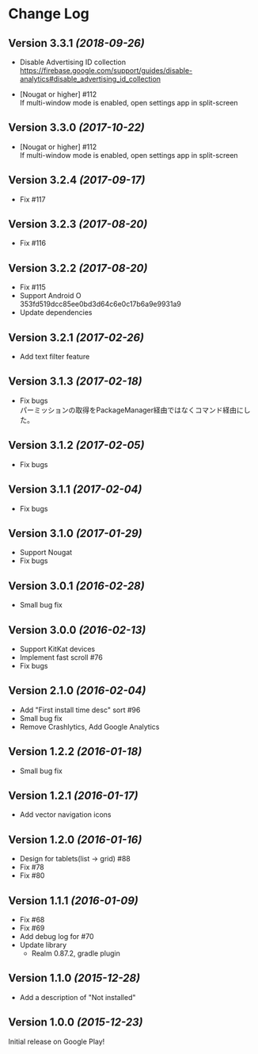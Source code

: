 Change Log
==========

Version 3.3.1 *(2018-09-26)*
----------------------------

* Disable Advertising ID collection  
https://firebase.google.com/support/guides/disable-analytics#disable_advertising_id_collection

* [Nougat or higher] #112  
If multi-window mode is enabled, open settings app in split-screen

Version 3.3.0 *(2017-10-22)*
----------------------------

* [Nougat or higher] #112  
If multi-window mode is enabled, open settings app in split-screen

Version 3.2.4 *(2017-09-17)*
----------------------------

* Fix #117

Version 3.2.3 *(2017-08-20)*
----------------------------

* Fix #116

Version 3.2.2 *(2017-08-20)*
----------------------------

* Fix #115
* Support Android O  
353fd519dcc85ee0bd3d64c6e0c17b6a9e9931a9
* Update dependencies


Version 3.2.1 *(2017-02-26)*
----------------------------

* Add text filter feature


Version 3.1.3 *(2017-02-18)*
----------------------------

* Fix bugs  
パーミッションの取得をPackageManager経由ではなくコマンド経由にした。


Version 3.1.2 *(2017-02-05)*
----------------------------

* Fix bugs


Version 3.1.1 *(2017-02-04)*
----------------------------

* Fix bugs


Version 3.1.0 *(2017-01-29)*
----------------------------

* Support Nougat
* Fix bugs

Version 3.0.1 *(2016-02-28)*
----------------------------

* Small bug fix

Version 3.0.0 *(2016-02-13)*
----------------------------

* Support KitKat devices
* Implement fast scroll #76
* Fix bugs

Version 2.1.0 *(2016-02-04)*
----------------------------

* Add "First install time desc" sort #96
* Small bug fix
* Remove Crashlytics, Add Google Analytics

Version 1.2.2 *(2016-01-18)*
----------------------------

* Small bug fix

Version 1.2.1 *(2016-01-17)*
----------------------------

* Add vector navigation icons

Version 1.2.0 *(2016-01-16)*
----------------------------

* Design for tablets(list -> grid) #88
* Fix #78
* Fix #80

Version 1.1.1 *(2016-01-09)*
----------------------------

* Fix #68
* Fix #69
* Add debug log for #70
* Update library
    * Realm
    0.87.2, gradle plugin

Version 1.1.0 *(2015-12-28)*
----------------------------

* Add a description of "Not installed"


Version 1.0.0 *(2015-12-23)*
----------------------------

Initial release on Google Play!
